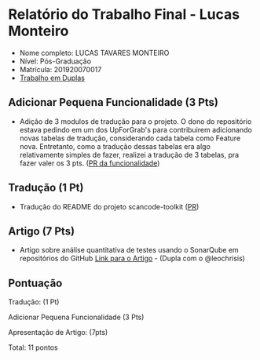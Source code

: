 # Relatório do Trabalho Final - Lucas Monteiro

* Nome completo: LUCAS TAVARES MONTEIRO
* Nível: Pós-Graduação
* Matrícula: 201920070017
* [Trabalho em Duplas](https://github.com/gustavopinto/tesl/blob/master/duplas/Dupla_LEONARDO_LUCAS.md)

## Adicionar Pequena Funcionalidade (3 Pts)

* Adição de 3 modulos de tradução para o projeto. O dono do repositório estava pedindo em um dos UpForGrab's para contribuirem adicionando novas tabelas de tradução, considerando cada tabela como Feature nova. Entretanto, como a tradução dessas tabelas era algo relativamente simples de fazer, realizei a tradução de 3 tabelas, pra fazer valer os 3 pts. ([PR da funcionalidade](https://github.com/fibanneacci/langplusplus/pull/25))

## Tradução (1 Pt)

* Tradução do README do projeto scancode-toolkit ([PR](https://github.com/nexB/scancode-toolkit/pull/1640))

## Artigo (7 Pts)

* Artigo sobre análise quantitativa de testes usando o SonarQube em repositórios do GitHub [Link para o Artigo](https://drive.google.com/open?id=145ZQaQuj7-0eCAtoYpbKH7sgXB_VZCbg) - (Dupla com o @leochrisis)

## Pontuação
Tradução: (1 Pt)

Adicionar Pequena Funcionalidade (3 Pts)

Apresentação de Artigo: (7pts)

Total: 11 pontos
